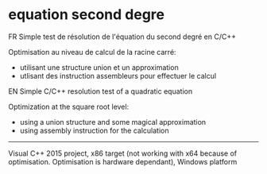 # equation second degre 
FR
Simple test de résolution de l'équation du second degré en C/C++

Optimisation au niveau de calcul de la racine carré:
- utilisant une structure union et un approximation
- utlisant des instruction assembleurs pour effectuer le calcul

EN
Simple C/C++ resolution test of a quadratic equation

Optimization at the square root level:
- using a union structure and some magical approximation
- using assembly instruction for the calculation


----------------------------------------------
Visual C++ 2015 project, x86 target (not working with x64 because of optimisation. Optimisation is hardware dependant), Windows platform